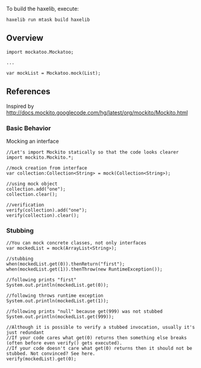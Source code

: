 To build the haxelib, execute:

	haxelib run mtask build haxelib



## Overview

	import mockatoo.Mockatoo;

	...

	var mockList = Mockatoo.mock(List);




## References

Inspired by <http://docs.mockito.googlecode.com/hg/latest/org/mockito/Mockito.html>


### Basic Behavior

Mocking an interface

	//Let's import Mockito statically so that the code looks clearer
	import mockito.Mockito.*;

	//mock creation from interface
	var collection:Collection<String> = mock(Collection<String>);

	//using mock object
	collection.add("one");
	collection.clear();

	//verification
	verify(collection).add("one");
	verify(collection).clear();

### Stubbing
	
	//You can mock concrete classes, not only interfaces
	var mockedList = mock(ArrayList<String>);

	//stubbing
	when(mockedList.get(0)).thenReturn("first");
	when(mockedList.get(1)).thenThrow(new RuntimeException());

	//following prints "first"
	System.out.println(mockedList.get(0));

	//following throws runtime exception
	System.out.println(mockedList.get(1));

	//following prints "null" because get(999) was not stubbed
	System.out.println(mockedList.get(999));
	 
	//Although it is possible to verify a stubbed invocation, usually it's just redundant
	//If your code cares what get(0) returns then something else breaks (often before even verify() gets executed).
	//If your code doesn't care what get(0) returns then it should not be stubbed. Not convinced? See here.
	verify(mockedList).get(0);